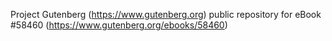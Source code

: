 Project Gutenberg (https://www.gutenberg.org) public repository for
eBook #58460 (https://www.gutenberg.org/ebooks/58460)
